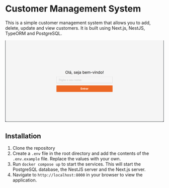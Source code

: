 # Customer Management System

This is a simple customer management system that allows you to add, delete, update and view customers. It is built using Next.js, NestJS, TypeORM and PostgreSQL.

![Customer Management System](./video.webp)

## Installation

1. Clone the repository
2. Create a `.env` file in the root directory and add the contents of the `.env.example` file. Replace the values with your own.
3. Run `docker compose up` to start the services. This will start the PostgreSQL database, the NestJS server and the Next.js server.
4. Navigate to `http://localhost:8000` in your browser to view the application.